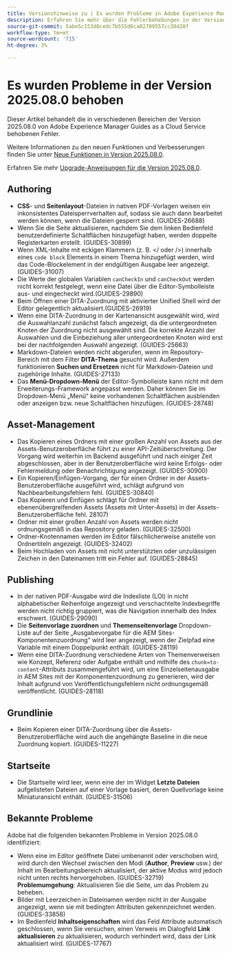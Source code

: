 ```yaml
---
title: Versionshinweise zu | Es wurden Probleme in Adobe Experience Manager Guides Version 2025.08.0 behoben
description: Erfahren Sie mehr über die Fehlerbehebungen in der Version 2025.08.0 von Adobe Experience Manager Guides as a Cloud Service.
source-git-commit: 5abe5c153d8cedc7b555d6ca82709557cc38d28f
workflow-type: tm+mt
source-wordcount: '715'
ht-degree: 3%

---
```


# Es wurden Probleme in der Version 2025.08.0 behoben

Dieser Artikel behandelt die in verschiedenen Bereichen der Version 2025.08.0 von Adobe Experience Manager Guides as a Cloud Service behobenen Fehler.

Weitere Informationen zu den neuen Funktionen und Verbesserungen finden Sie unter [Neue Funktionen in Version 2025.08.0](whats-new-2025-08-0.md).

Erfahren Sie mehr [Upgrade-Anweisungen für die Version 2025.08.0](upgrade-instructions-2025-08-0.md).

## Authoring

- **CSS**- und **Seitenlayout**-Dateien in nativen PDF-Vorlagen weisen ein inkonsistentes Dateisperrverhalten auf, sodass sie auch dann bearbeitet werden können, wenn die Dateien gesperrt sind. (GUIDES-26688)
- Wenn Sie die Seite aktualisieren, nachdem Sie dem linken Bedienfeld benutzerdefinierte Schaltflächen hinzugefügt haben, werden doppelte Registerkarten erstellt. (GUIDES-30899)
- Wenn XML-Inhalte mit eckigen Klammern (z. B. &lt;/ oder />) innerhalb eines `code block` Elements in einem Thema hinzugefügt werden, wird das Code-Blockelement in der endgültigen Ausgabe leer angezeigt. (GUIDES-31007)
- Die Werte der globalen Variablen `canCheckIn` und `canCheckOut` werden nicht korrekt festgelegt, wenn eine Datei über die Editor-Symbolleiste aus- und eingecheckt wird.(GUIDES-29890)
- Beim Öffnen einer DITA-Zuordnung mit aktivierter Unified Shell wird der Editor gelegentlich aktualisiert.(GUIDES-26919)
- Wenn eine DITA-Zuordnung in der Kartenansicht ausgewählt wird, wird die Auswahlanzahl zunächst falsch angezeigt, da die untergeordneten Knoten der Zuordnung nicht ausgewählt sind. Die korrekte Anzahl der Auswahlen und die Einbeziehung aller untergeordneten Knoten wird erst bei der nachfolgenden Auswahl angezeigt. (GUIDES-25663)
- Markdown-Dateien werden nicht abgerufen, wenn im Repository-Bereich mit dem Filter **DITA-Thema** gesucht wird. Außerdem funktionieren **Suchen und Ersetzen** nicht für Markdown-Dateien und zugehörige Inhalte. (GUIDES-27133)
- Das **Menü-Dropdown-Menü** der Editor-Symbolleiste kann nicht mit dem Erweiterungs-Framework angepasst werden. Daher können Sie im Dropdown-Menü „Menü“ keine vorhandenen Schaltflächen ausblenden oder anzeigen bzw. neue Schaltflächen hinzufügen. (GUIDES-28748)

## Asset-Management

- Das Kopieren eines Ordners mit einer großen Anzahl von Assets aus der Assets-Benutzeroberfläche führt zu einer API-Zeitüberschreitung. Der Vorgang wird weiterhin im Backend ausgeführt und nach einiger Zeit abgeschlossen, aber in der Benutzeroberfläche wird keine Erfolgs- oder Fehlermeldung oder Benachrichtigung angezeigt. (GUIDES-30900)
- Ein Kopieren/Einfügen-Vorgang, der für einen Ordner in der Assets-Benutzeroberfläche ausgeführt wird, schlägt aufgrund von Nachbearbeitungsfehlern fehl. (GUIDES-30840)
- Das Kopieren und Einfügen schlägt für Ordner mit ebenenübergreifenden Assets (Assets mit Unter-Assets) in der Assets-Benutzeroberfläche fehl. 28107)
- Ordner mit einer großen Anzahl von Assets werden nicht ordnungsgemäß in das Repository geladen. (GUIDES-32500)
- Ordner-Knotennamen werden im Editor fälschlicherweise anstelle von Ordnertiteln angezeigt. (GUIDES-32402)
- Beim Hochladen von Assets mit nicht unterstützten oder unzulässigen Zeichen in den Dateinamen tritt ein Fehler auf. (GUIDES-28845)

## Publishing

- In der nativen PDF-Ausgabe wird die Indexliste (LOI) in nicht alphabetischer Reihenfolge angezeigt und verschachtelte Indexbegriffe werden nicht richtig gruppiert, was die Navigation innerhalb des Index erschwert. (GUIDES-29090)
- Die **Seitenvorlage zuordnen** und **Themenseitenvorlage** Dropdown-Liste auf der Seite „Ausgabevorgabe für die AEM Sites-Komponentenzuordnung“ wird leer angezeigt, wenn der Zielpfad eine Variable mit einem Doppelpunkt enthält. (GUIDES-28119)
- Wenn eine DITA-Zuordnung verschiedene Arten von Themenverweisen wie Konzept, Referenz oder Aufgabe enthält und mithilfe des `chunk=to-content`-Attributs zusammengeführt wird, um eine Einzelseitenausgabe in AEM Sites mit der Komponentenzuordnung zu generieren, wird der Inhalt aufgrund von Veröffentlichungsfehlern nicht ordnungsgemäß veröffentlicht. (GUIDES-28118)

## Grundlinie

- Beim Kopieren einer DITA-Zuordnung über die Assets-Benutzeroberfläche wird auch die angehängte Baseline in die neue Zuordnung kopiert. (GUIDES-11227)

## Startseite

- Die Startseite wird leer, wenn eine der im Widget **Letzte Dateien** aufgelisteten Dateien auf einer Vorlage basiert, deren Quellvorlage keine Miniaturansicht enthält. (GUIDES-31506)

## Bekannte Probleme

Adobe hat die folgenden bekannten Probleme in Version 2025.08.0 identifiziert:

- Wenn eine im Editor geöffnete Datei umbenannt oder verschoben wird, wird durch den Wechsel zwischen den Modi (**Author**, **Preview** usw.) der Inhalt im Bearbeitungsbereich aktualisiert, der aktive Modus wird jedoch nicht unten rechts hervorgehoben. (GUIDES-32719) <br> **Problemumgehung**: Aktualisieren Sie die Seite, um das Problem zu beheben.
- Bilder mit Leerzeichen in Dateinamen werden nicht in der Ausgabe angezeigt, wenn sie mit bedingten Attributen gekennzeichnet werden. (GUIDES-33858)
- Im Bedienfeld **Inhaltseigenschaften** wird das Feld Attribute automatisch geschlossen, wenn Sie versuchen, einen Verweis im Dialogfeld **Link aktualisieren** zu aktualisieren, wodurch verhindert wird, dass der Link aktualisiert wird. (GUIDES-17767)



